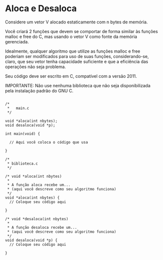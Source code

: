 # Aloca e Desaloca

Considere um vetor V alocado estaticamente com n bytes de memória.

Você criará 2 funções que devem se comportar de forma similar às funções malloc e free do C, mas usando o vetor V como fonte da memória gerenciada.

Idealmente, qualquer algoritmo que utilize as funções malloc e free poderiam ser modificados para uso de suas funções, considerando-se, claro, que seu vetor tenha capacidade suficiente e que a eficiência das operações não seja problema.

Seu código deve ser escrito em C, compatível com a versão 2011.

IMPORTANTE: Não use nenhuma biblioteca que não seja disponibilizada pela instalação padrão do GNU C.

```

/*
 *   main.c
 */

void *aloca(int nbytes);
void desaloca(void *p);

int main(void) {

  // Aqui você coloca o código que usa 

}

/*
 * biblioteca.c
 */

/* void *aloca(int nbytes)
 *
 * A função aloca recebe um...
 * (aqui você descreve como seu algoritmo funciona)
 */ 
void *aloca(int nbytes) {
  // Coloque seu código aqui
  
}

/* void *desaloca(int nbytes)
 *
 * A função desaloca recebe um...
 * (aqui você descreve como seu algoritmo funciona)
 */ 
void desaloca(void *p) {
  // Coloque seu código aqui
  
}

```
